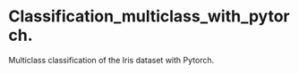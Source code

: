 # Classification_multiclass_with_pytorch.
Multiclass classification of the Iris dataset with Pytorch.
